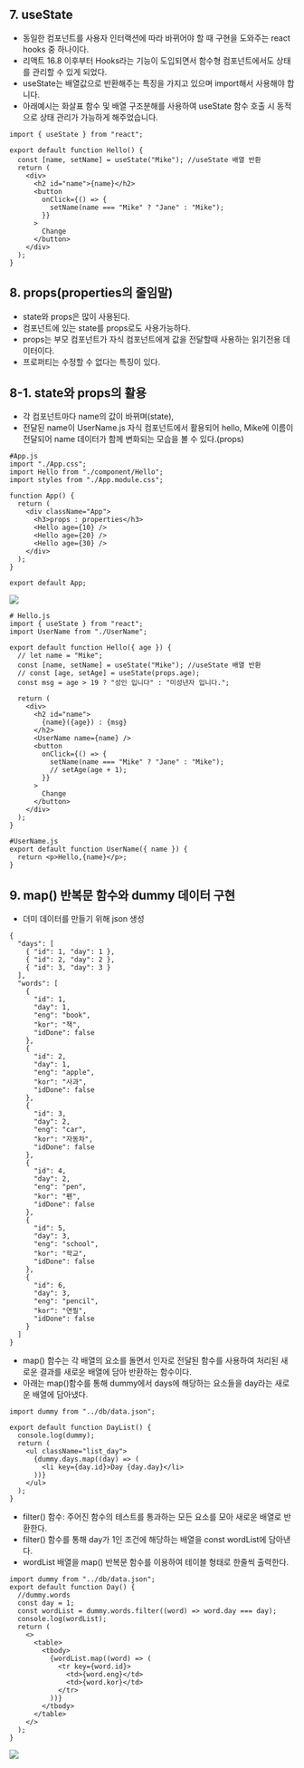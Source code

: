 ## 7. useState

- 동일한 컴포넌트를 사용자 인터랙션에 따라 바뀌어야 할 때 구현을 도와주는 react hooks 중 하나이다.
- 리액트 16.8 이후부터 Hooks라는 기능이 도입되면서 함수형 컴포넌트에서도 상태를 관리할 수 있게 되었다.
- useState는 배열값으로 반환해주는 특징을 가지고 있으며 import해서 사용해야 합니다.
- 아래예시는 화살표 함수 및 배열 구조분해를 사용하여 useState 함수 호출 시 동적으로 상태 관리가 가능하게 해주었습니다.

```
import { useState } from "react";

export default function Hello() {
  const [name, setName] = useState("Mike"); //useState 배열 반환
  return (
    <div>
      <h2 id="name">{name}</h2>
      <button
        onClick={() => {
          setName(name === "Mike" ? "Jane" : "Mike");
        }}
      >
        Change
      </button>
    </div>
  );
}
```

## 8. props(properties의 줄임말)

- state와 props은 많이 사용된다.
- 컴포넌트에 있는 state를 props로도 사용가능하다.
- props는 부모 컴포넌트가 자식 컴포넌트에게 값을 전달할때 사용하는 읽기전용 데이터이다.
- 프로퍼티는 수정할 수 없다는 특징이 있다.

## 8-1. state와 props의 활용

- 각 컴포넌트마다 name의 값이 바뀌며(state),
- 전달된 name이 UserName.js 자식 컴포넌트에서 활용되어 hello, Mike에 이름이 전달되어 name 데이터가 함께 변화되는 모습을 볼 수 있다.(props)

```
#App.js
import "./App.css";
import Hello from "./component/Hello";
import styles from "./App.module.css";

function App() {
  return (
    <div className="App">
      <h3>props : properties</h3>
      <Hello age={10} />
      <Hello age={20} />
      <Hello age={30} />
    </div>
  );
}

export default App;
```

![](2022-04-23-12-56-59.png)

```
# Hello.js
import { useState } from "react";
import UserName from "./UserName";

export default function Hello({ age }) {
  // let name = "Mike";
  const [name, setName] = useState("Mike"); //useState 배열 반환
  // const [age, setAge] = useState(props.age);
  const msg = age > 19 ? "성인 입니다" : "미성년자 입니다.";

  return (
    <div>
      <h2 id="name">
        {name}({age}) : {msg}
      </h2>
      <UserName name={name} />
      <button
        onClick={() => {
          setName(name === "Mike" ? "Jane" : "Mike");
          // setAge(age + 1);
        }}
      >
        Change
      </button>
    </div>
  );
}
```

```
#UserName.js
export default function UserName({ name }) {
  return <p>Hello,{name}</p>;
}
```

## 9. map() 반복문 함수와 dummy 데이터 구현

- 더미 데이터를 만들기 위해 json 생성

```
{
  "days": [
    { "id": 1, "day": 1 },
    { "id": 2, "day": 2 },
    { "id": 3, "day": 3 }
  ],
  "words": [
    {
      "id": 1,
      "day": 1,
      "eng": "book",
      "kor": "책",
      "idDone": false
    },
    {
      "id": 2,
      "day": 1,
      "eng": "apple",
      "kor": "사과",
      "idDone": false
    },
    {
      "id": 3,
      "day": 2,
      "eng": "car",
      "kor": "자동차",
      "idDone": false
    },
    {
      "id": 4,
      "day": 2,
      "eng": "pen",
      "kor": "펜",
      "idDone": false
    },
    {
      "id": 5,
      "day": 3,
      "eng": "school",
      "kor": "학교",
      "idDone": false
    },
    {
      "id": 6,
      "day": 3,
      "eng": "pencil",
      "kor": "연필",
      "idDone": false
    }
  ]
}
```

- map() 함수는 각 배열의 요소를 돌면서 인자로 전달된 함수를 사용하여 처리된 새로운 결과를 새로운 배열에 담아 반환하는 함수이다.
- 아래는 map()함수를 통해 dummy에서 days에 해당하는 요소들을 day라는 새로운 배열에 담아냈다.

```
import dummy from "../db/data.json";

export default function DayList() {
  console.log(dummy);
  return (
    <ul className="list_day">
      {dummy.days.map((day) => (
        <li key={day.id}>Day {day.day}</li>
      ))}
    </ul>
  );
}
```

- filter() 함수: 주어진 함수의 테스트를 통과하는 모든 요소를 모아 새로운 배열로 반환한다.
- filter() 함수를 통해 day가 1인 조건에 해당하는 배열을 const wordList에 담아낸다.
- wordList 배열을 map() 반복문 함수를 이용하여 테이블 형태로 한줄씩 출력한다.

```
import dummy from "../db/data.json";
export default function Day() {
  //dummy.words
  const day = 1;
  const wordList = dummy.words.filter((word) => word.day === day);
  console.log(wordList);
  return (
    <>
      <table>
        <tbody>
          {wordList.map((word) => (
            <tr key={word.id}>
              <td>{word.eng}</td>
              <td>{word.kor}</td>
            </tr>
          ))}
        </tbody>
      </table>
    </>
  );
}
```

![](2022-04-23-23-09-48.png)
